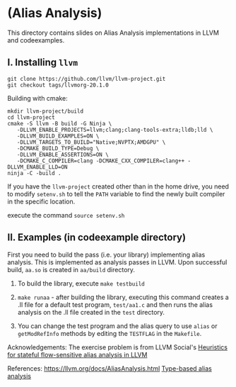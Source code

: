 # (Alias Analysis)

This directory contains slides on Alias Analysis implementations in LLVM and codeexamples.

## I. Installing `llvm`

```
git clone https://github.com/llvm/llvm-project.git
git checkout tags/llvmorg-20.1.0
```

Building with cmake:
```
mkdir llvm-project/build
cd llvm-project
cmake -S llvm -B build -G Ninja \
   -DLLVM_ENABLE_PROJECTS=llvm;clang;clang-tools-extra;lldb;lld \
   -DLLVM_BUILD_EXAMPLES=ON \
   -DLLVM_TARGETS_TO_BUILD="Native;NVPTX;AMDGPU" \
   -DCMAKE_BUILD_TYPE=Debug \
   -DLLVM_ENABLE_ASSERTIONS=ON \
   -DCMAKE_C_COMPILER=clang -DCMAKE_CXX_COMPILER=clang++ -DLLVM_ENABLE_LLD=ON
ninja -C -build . 
```
If you have the `llvm-project` created other than in the home drive, you need to modify `setenv.sh` to tell the `PATH` variable to find the newly built compiler in the specific location. 

execute the command `source setenv.sh`

## II. Examples (in codeexample directory)
First you need to build the pass (i.e. your library) implementing alias analysis. This is implemented as analysis passes in LLVM. Upon successful build, `aa.so` is created in `aa/build` directory.

1. To build the library, execute `make testbuild` 

2. `make runaa` - after building the library, executing this command creates a .ll file for a default test program, `test/aa1.c` and then runs the alias analysis on the .ll file created in the `test` directory.
 
3. You can change the test program and the alias query to use `alias` or `getModRefInfo` methods by editing the `TESTFLAG` in the `Makefile`.

Acknowledgements:
The exercise problem is from LLVM Social's [Heuristics for stateful flow-sensitive alias analysis in LLVM](https://www.youtube.com/watch?v=uU4ozaNuOYM)

References:
https://llvm.org/docs/AliasAnalysis.html
[Type-based alias analysis](https://dl.acm.org/doi/10.1145/277652.277670)
